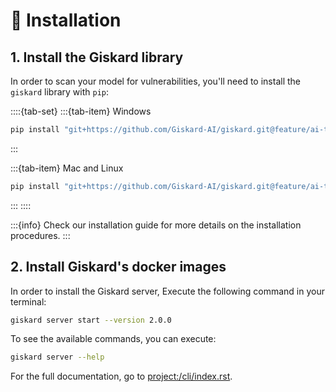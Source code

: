 # 🔧 Installation


## 1. Install the Giskard library

In order to scan your model for vulnerabilities, you'll need to install the `giskard` library with `pip`:

::::{tab-set} 
:::{tab-item} Windows

```sh
pip install "git+https://github.com/Giskard-AI/giskard.git@feature/ai-test-v2-merged#subdirectory=python-client" --user
```

:::

:::{tab-item} Mac and Linux

```sh
pip install "git+https://github.com/Giskard-AI/giskard.git@feature/ai-test-v2-merged#subdirectory=python-client"
```

:::
::::

:::{info}
Check our installation guide for more details on the installation procedures.
:::


## 2. Install Giskard's docker images
In order to install the Giskard server, Execute the following command in your terminal:
```sh
giskard server start --version 2.0.0
```
To see the available commands, you can execute:
```sh
giskard server --help  
```
For the full documentation, go to <project:/cli/index.rst>.